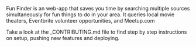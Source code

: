 Fun Finder is an web-app that saves you time by searching multiple sources simultaneously for fun things to do in your area.  It queries local movie theaters, Eventbrite volunteer opportunities, and Meetup.com

Take a look at the _CONTRIBUTING.md file to find step by step instructions on setup, pushing new features and deploying.  
